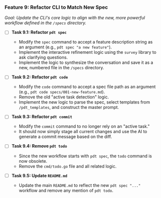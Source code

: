 ### **Feature 9: Refactor CLI to Match New Spec**

*Goal: Update the CLI's core logic to align with the new, more powerful workflow defined in the `/specs` directory.*

* [ ] **Task 9.1: Refactor `pdt spec`**
  * Modify the `spec` command to accept a feature description string as an argument (e.g., `pdt spec "a new feature"`).
  * Implement the interactive refinement logic using the `survey` library to ask clarifying questions.
  * Implement the logic to synthesize the conversation and save it as a new, numbered file in the `/specs` directory.

* [ ] **Task 9.2: Refactor `pdt code`**
  * Modify the `code` command to accept a spec file path as an argument (e.g., `pdt code specs/001-new-feature.md`).
  * Remove the old "active task detection" logic.
  * Implement the new logic to parse the spec, select templates from `/pdt_templates`, and construct the master prompt.

* [ ] **Task 9.3: Refactor `pdt commit`**
  * Modify the `commit` command to no longer rely on an "active task."
  * It should now simply stage all current changes and use the AI to generate a commit message based on the diff.

* [ ] **Task 9.4: Remove `pdt todo`**
  * Since the new workflow starts with `pdt spec`, the `todo` command is now obsolete.
  * Remove the `cmd/todo.go` file and all related logic.

* [ ] **Task 9.5: Update `README.md`**
  * Update the main `README.md` to reflect the new `pdt spec "..."` workflow and remove any mention of `pdt todo`.